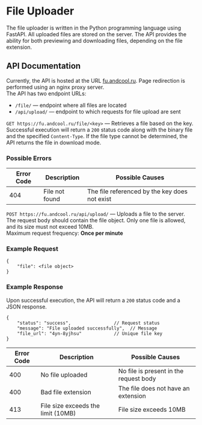 # File Uploader
The file uploader is written in the Python programming language using FastAPI. All uploaded files are stored on the server. The API provides the ability for both previewing and downloading files, depending on the file extension.<br>

## API Documentation
Currently, the API is hosted at the URL [fu.andcool.ru](https://fu.andcool.ru/). Page redirection is performed using an nginx proxy server.
<br>
The API has two endpoint URLs:<br>
- `/file/` — endpoint where all files are located<br>
- `/api/upload/` — endpoint to which requests for file upload are sent<br>

`GET https://fu.andcool.ru/file/<key>` — Retrieves a file based on the key.<br>
Successful execution will return a `200` status code along with the binary file and the specified `Content-Type`. If the file type cannot be determined, the API returns the file in download mode.<br>

### Possible Errors
| Error Code | Description                        | Possible Causes                              |
|------------|------------------------------------|----------------------------------------------|
| 404        | File not found                     | The file referenced by the key does not exist|


`POST https://fu.andcool.ru/api/upload/` — Uploads a file to the server.<br>
The request body should contain the file object. Only one file is allowed, and its size must not exceed 10MB.<br>
Maximum request frequency: **Once per minute**<br>

### Example Request
```
{
    "file": <file object>
}
```

### Example Response
Upon successful execution, the API will return a `200` status code and a JSON response.<br>
```
{
    "status": "success",                // Request status
    "message": "File uploaded successfully",  // Message
    "file_url": "4yn-8yjhsu"            // Unique file key
}
```

| Error Code | Description                          | Possible Causes                            |
|------------|--------------------------------------|--------------------------------------------|
| 400        | No file uploaded                     | No file is present in the request body     |
| 400        | Bad file extension                   | The file does not have an extension        |
| 413        | File size exceeds the limit (10MB)   | File size exceeds 10MB                     |